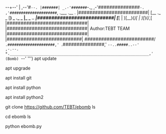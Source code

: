 --+--'
                          |
                      ,--'#`--.
                      |#######|
                   _.-'#######`-._
                ,-'###############`-.
              ,'#####################`,         .___     .__         .
             |#########################|        [__ ._ _ [__) _ ._ _ |_  _ ._.
            |###########################|       [___[ | )[__)(_)[ | )[_)(/,[
           |#############################|
           |#############################|              Author:TEBT TEAM
           |#############################|
            |###########################|
             \#########################/
              `.#####################,'
                `._###############_,'
                   `--..#####..--'                                 ,-.--.
*.______________________________________________________________,' (Bomb)
                                                                    `--' ''')
apt update

apt upgrade

apt install git 

apt install python

apt install python2 

git clone https://github.com/TEBT/ebomb
ls

cd ebomb
ls


python ebomb.py
